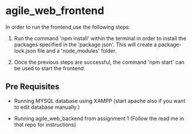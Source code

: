 # agile_web_frontend

In order to run the frontend,use the following steps:

1. Run the command 'npm install' within the terminal in order to install the packages specified in the 'package json'. This will create a package-lock.json file and a
'node_modules' folder.

3. Once the previous steps are successful, the command 'npm start' can be used to start the frontend.

## Pre Requisites

* Running MYSQL database using XAMPP
(start apache also if you want to edit database manually.)

* Running agile_web_backend from assignment 1 (Follow the read me in that repo for instructions)

